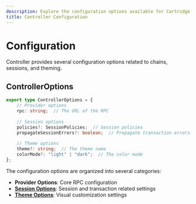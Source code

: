 ```yaml
---
description: Explore the configuration options available for Cartridge Controller, including chain settings, session management, and theme customization.
title: Controller Configuration
---
```


# Configuration

Controller provides several configuration options related to chains, sessions, and theming.

## ControllerOptions

```typescript
export type ControllerOptions = {
    // Provider options
    rpc: string;  // The URL of the RPC
    
    // Session options 
    policies?: SessionPolicies;  // Session policies
    propagateSessionErrors?: boolean;  // Propagate transaction errors back to caller
    
    // Theme options
    theme?: string;  // The theme name
    colorMode?: "light" | "dark";  // The color mode
};
```

The configuration options are organized into several categories:

-   **Provider Options**: Core RPC configuration
-   [**Session Options**](./sessions.md): Session and transaction related settings
-   [**Theme Options**](./theming.md): Visual customization settings
